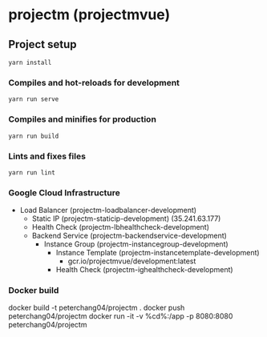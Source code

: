 # projectm (projectmvue)

## Project setup
```
yarn install
```

### Compiles and hot-reloads for development
```
yarn run serve
```

### Compiles and minifies for production
```
yarn run build
```

### Lints and fixes files
```
yarn run lint
```

### Google Cloud Infrastructure
* Load Balancer (projectm-loadbalancer-development)
  * Static IP (projectm-staticip-development) (35.241.63.177)
  * Health Check (projectm-lbhealthcheck-development)
  * Backend Service (projectm-backendservice-development)
    * Instance Group (projectm-instancegroup-development)
      * Instance Template (projectm-instancetemplate-development)
        * gcr.io/projectmvue/development:latest
      * Health Check (projectm-ighealthcheck-development)

### Docker build
docker build -t peterchang04/projectm .
docker push peterchang04/projectm
docker run -it -v %cd%:/app -p 8080:8080 peterchang04/projectm
